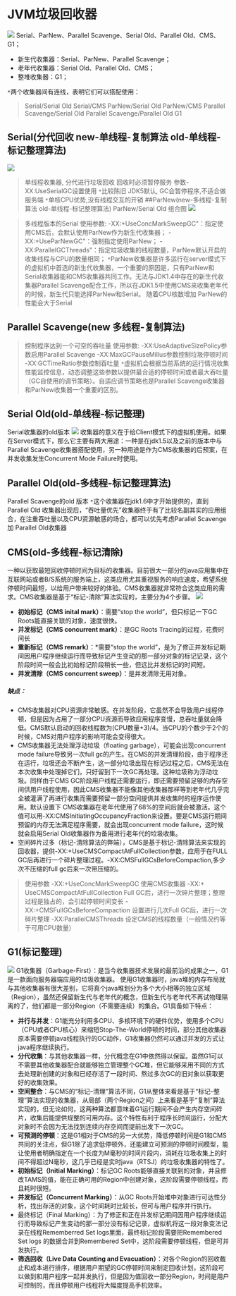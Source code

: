 # JVM垃圾回收器
![](./_image/2019-04-01/2019-04-01-11-40-32.jpg)
 Serial、ParNew、Parallel Scavenge、Serial Old、Parallel Old、CMS、G1；


+ 新生代收集器：Serial、ParNew、Parallel Scavenge；
+ 老年代收集器：Serial Old、Parallel Old、CMS；
+ 整堆收集器：G1；

`*`两个收集器间有连线，表明它们可以搭配使用：
>Serial/Serial Old
>Serial/CMS
>ParNew/Serial Old
>ParNew/CMS
>Parallel Scavenge/Serial Old
>Parallel Scavenge/Parallel Old
>G1

## Serial(分代回收 new-单线程-复制算法 old-单线程-标记整理算法)
![](./_image/2019-04-01/2019-04-01-11-45-11.jpg)

> 单线程收集器, 分代进行垃圾回收
> 回收时必须暂停服务
> 参数-XX:UseSerialGC设置使用
`*`比较陈旧 JDK5默认, GC会暂停程序,不适合做服务端
`*`单核CPU优势,没有线程交互的开销
##ParNew(new-多线程-复制算法 old-单线程-标记整理算法)
ParNew/Serial Old 组合图
![](./_image/2019-04-01/2019-04-01-11-49-45.jpg)

>多线程版本的Serial 
> 使用参数:
> -XX:+UseConcMarkSweepGC"：指定使用CMS后，会默认使用ParNew作为新生代收集器；
>-XX:+UseParNewGC"：强制指定使用ParNew；
>-XX:ParallelGCThreads"：指定垃圾收集的线程数量，ParNew默认开启的收集线程与CPU的数量相同；
`*`ParNew收集器是许多运行在server模式下的虚拟机中首选的新生代收集器，一个重要的原因是，只有ParNew和Serial收集器能和CMS收集器共同工作。无法与JDK1.4中存在的新生代收集器Parallel Scavenge配合工作，所以在JDK1.5中使用CMS来收集老年代的时候，新生代只能选择ParNew和Serial。
随着CPU核数增加  ParNew的性能会大于Serial
## Parallel Scavenge(new 多线程-复制算法)
> 控制程序达到一个可空的吞吐量
> 使用参数:
> -XX:UseAdaptiveSizePolicy参数启用Parallel Scavenge
>-XX:MaxGCPauseMillus参数控制垃圾停顿时间
> -XX:GCTimeRatio参数控制吞吐量
`*`虚拟机会根据当前系统的运行情况收集性能监控信息，动态调整这些参数以提供最合适的停顿时间或者最大吞吐量（GC自使用的调节策略）。自适应调节策略也是Parallel Scavenge收集器和ParNew收集器一个重要的区别。

## Serial Old(old-单线程-标记整理)
Serial收集器的old版本
![](./_image/2019-04-01/2019-04-01-12-04-41.jpg)
收集器的意义在于给Client模式下的虚拟机使用。如果在Server模式下，那么它主要有两大用途：一种是在jdk1.5以及之前的版本中与Parallel Scavenge收集器搭配使用，另一种用途是作为CMS收集器的后预案，在并发收集发生Concurrent Mode Failure时使用。

## Parallel Old(old-多线程-标记整理算法)
Parallel Scavenge的old 版本
`*`这个收集器在jdk1.6中才开始提供的，直到Parallel Old 收集器出现后，“吞吐量优先”收集器终于有了比较名副其实的应用组合，在注重吞吐量以及CPU资源敏感的场合，都可以优先考虑Parallel Scavenge加 Parallel Old收集器

## CMS(old-多线程-标记清除)
一种以获取最短回收停顿时间为目标的收集器。目前很大一部分的java应用集中在互联网站或者B/S系统的服务端上，这类应用尤其重视服务的响应速度，希望系统停顿时间最短，以给用户带来较好的体验。CMS收集器就非常符合这类应用的需求。CMS收集器是基于“标记-清除”算法实现的，主要分为4个步骤。
![](./_image/2019-04-01/2019-04-01-15-35-27.png)
+ **初始标记（CMS inital mark）**：需要“stop the world”，但只标记一下GC Roots能直接关联的对象，速度很快。
+ **并发标记（CMS concurrent mark）**：是GC Roots Tracing的过程，花费时间长
+ **重新标记（CMS remark）**：*需要“stop the world”，是为了修正并发标记期间因用户程序继续运行而导致标记产生变动的那一部分对象的标记记录，这个阶段时间一般会比初始标记阶段稍长一些，但远比并发标记的时间短。
+ **并发清除（CMS concurrent sweep）**：是并发清除无用对象。
##### 缺点：
+ CMS收集器对CPU资源非常敏感。在并发阶段，它虽然不会导致用户线程停顿，但是因为占用了一部分CPU资源而导致应用程序变慢，总吞吐量就会降低。CMS默认启动的回收线程数为(CPU数量+3)/4。当CPU的个数少于2个的时候，CMS对用户程序的影响可能会变得很大。
+ CMS收集器无法处理浮动垃圾（floating garbage），可能会出现concurrent mode failure导致另一次full gc的产生。在CMS的并发清理阶段，由于程序还在运行，垃圾还会不断产生，这一部分垃圾出现在标记过程之后，CMS无法在本次收集中处理掉它们，只好留到下一次GC再处理。这种垃圾称为浮动垃圾。同样由于CMS GC阶段用户线程还需要运行，即还需要预留足够的内存空间供用户线程使用，因此CMS收集器不能像其他收集器那样等到老年代几乎完全被灌满了再进行收集而需要预留一部分空间提供并发收集时的程序运作使用。默认设置下 CMS收集器在老年代使用了68%的空间后就会被激活。这个值可以用-XX:CMSInitiatingOccupancyFraction来设置。要是CMS运行期间预留的内存无法满足程序需要，就会出现concurrent mode failure，这时候就会启用Serial Old收集器作为备用进行老年代的垃圾收集。
+ 空间碎片过多（标记-清除算法的弊端），CMS是基于标记-清除算法来实现的回收器，提供-XX:+UseCMSCompactAtFullCollection参数，应用于在FULL GC后再进行一个碎片整理过程。-XX:CMSFullGCsBeforeCompaction,多少次不压缩的full gc后来一次带压缩的。
>使用参数
> -XX:+UseConcMarkSweepGC 使用CMS收集器
> -XX:+ UseCMSCompactAtFullCollection Full GC后，进行一次碎片整理；整理过程是独占的，会引起停顿时间变长
> -XX:+CMSFullGCsBeforeCompaction 设置进行几次Full GC后，进行一次碎片整理
> -XX:ParallelCMSThreads 设定CMS的线程数量（一般情况约等于可用CPU数量）
> 
## G1(标记整理)
![](./_image/2019-04-01/2019-04-01-12-10-15.jpg)
G1收集器（Garbage-First）：是当今收集器技术发展的最前沿的成果之一，G1是一款面向服务器端应用的垃圾收集器。 使用G1收集器时，java堆的内存布局就与其他收集器有很大差别，它将真个java堆划分为多个大小相等的独立区域（Region），虽然还保留新生代与老年代的概念，但新生代与老年代不再试物理隔离的了，他们都是一部分Region（不需要连续）的集合。G1具备如下特点：

+ **并行与并发**：G1能充分利用多CPU、多核环境下的硬件优势，使用多个CPU（CPU或者CPU核心）来缩短Stop-The-World停顿的时间，部分其他收集器原本需要停顿java线程执行的GC动作，G1收集器仍然可以通过并发的方式让java程序继续执行。
+ **分代收集**：与其他收集器一样，分代概念在G1中依然得以保留。虽然G1可以不需要其他收集器配合就能够独立管理整个GC堆，但它能够采用不同的方式去处理新创建的对象和已经存活了一段时间、熬过多次GC的旧对象以获取更好的收集效果。
+ **空间整合**：与CMS的“标记–清理”算法不同，G1从整体来看是基于“标记–整理”算法实现的收集器，从局部（两个Region之间）上来看是基于“复制”算法实现的，但无论如何，这两种算法都意味着G1运行期间不会产生内存空间碎片，收集后能提供规整的可用内存。这个特性有利于程序长时间运行，分配大对象时不会因为无法找到连续内存空间而提前出发下一次GC。
+ **可预测的停顿**：这是G1相对于CMS的另一大优势，降低停顿时间是G1和CMS共同的关注点，但G1除了追求低停顿外，还能建立可预测的停顿时间模型，能让使用者明确指定在一个长度为M毫秒的时间片段内，消耗在垃圾收集上的时间不得超过N毫秒，这几乎已经是实时java（RTSJ）的垃圾收集器的特性了。
+ **初始标记（Initial Marking）**：标记GC Roots能够直接关联到的对象，并且修改TAMS的值，能在正确可用的Region中创建对象，这阶段需要停顿线程，而且耗时很短。
+ **并发标记（Concurrent Marking）**：从GC Roots开始堆中对象进行可达性分析，找出存活的对象，这个时间耗时比较长，但可与用户程序并行执行。
+ 最终标记（Final Marking）：为了修正和正在并发标记期间因用户程序继续运行而导致标记产生变动的那一部分没有标记记录，虚拟机将这一段对象变法记录在线程Rememberred Set logs里面，最终标记阶段需要把Remembered Set logs 的数据合并到Remembered Set中，这阶段需要停顿线程，但是可并发执行。
+ **筛选回收（Live Data Counting and Evacuation）**：对各个Region的回收截止和成本进行排序，根据用户期望的GC停顿时间来制定回收计划，这阶段可以做到和用户程序一起并发执行，但是因为值回收一部分Region，时间是用户可控制的，而且停顿用户线程将大幅度提高手机效率。